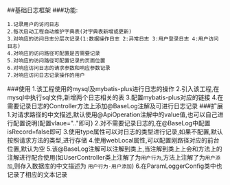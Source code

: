 ##基础日志框架
###功能:

```
1.记录用户的访问日志
2.每次启动工程自动维护字典表(对字典表新增或更新)
3.对响应的访问日志分层次记录(1:数据操作日志 2:异常日志 3:用户登录日志 4:用户访问日志)  
4.对响应的访问路径可配置是否需要记录
5.对响应的访问路径可配置记录的页面位置
6.对响应访问日志的请求参数和响应参数记录
7.对响应访问日志记录操作的用户
```

###使用
    1.该工程使用的mysql及mybatis-plus进行日志的操作
    2.引入该工程,在mysql中执行sql文件,新增两个日志相关的表
    3.配置mybatis-plus对应的链接
    4.在需要记录日志的Controller方法上添加@BaseLog注解及可进行日志记录
###扩展
    1.对请求路径的中文描述,默认使用@ApiOperation注解中的value值,也可以自己进行配置说明(配置vlaue=".."即可)
    2.对不需要记录日志的,在@BaseLog中配置isRecord=false即可
    3.使用type属性可以对日志的类型进行记录,如果不配置,默认按照请求方法的类型,进行存储
    4.使用webLocal属性,可以配置刚路径对应的前台位置,默认为空
    5.该@BaseLog注解可以注解到类上,当注解到类上上会和方法上的注解进行配合使用(如UserController类上注解了为`用户行为`,方法上注解了为`用户添加`,则存入数据库的中文描述为 `用户行为-用户添加`) 
    6.在ParamLoggerConfig类中也记录了相应的文本记录

​    